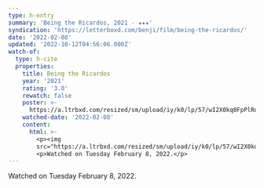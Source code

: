 ```yaml
---
type: h-entry
summary: 'Being the Ricardos, 2021 - ★★★'
syndication: 'https://letterboxd.com/benji/film/being-the-ricardos/'
date: '2022-02-08'
updated: '2022-10-12T04:56:06.000Z'
watch-of:
  type: h-cite
  properties:
    title: Being the Ricardos
    year: '2021'
    rating: '3.0'
    rewatch: false
    poster: >-
      https://a.ltrbxd.com/resized/sm/upload/iy/k0/lp/57/wI2X0kq0FpPlRoWaHJxx1fwIWZi-0-600-0-900-crop.jpg?v=7b256a3b86
    watched-date: '2022-02-08'
    content:
      html: >-
        <p><img
        src="https://a.ltrbxd.com/resized/sm/upload/iy/k0/lp/57/wI2X0kq0FpPlRoWaHJxx1fwIWZi-0-600-0-900-crop.jpg?v=7b256a3b86"/></p>
        <p>Watched on Tuesday February 8, 2022.</p>
---
```

Watched on Tuesday February 8, 2022.

